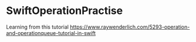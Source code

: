 # SwiftOperationPractise
Learning from this tutorial https://www.raywenderlich.com/5293-operation-and-operationqueue-tutorial-in-swift

